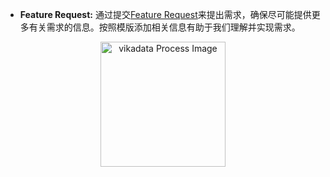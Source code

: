 - **Feature Request:**
通过提交[Feature Request](https://github.com/vikadata/vikadata/issues/new?assignees=&labels=type%2Ffeature&template=feature_request.md&title=feat%3A+As+a+user%2C+I+want+to+...%2C+so+that+...)来提出需求，确保尽可能提供更多有关需求的信息。按照模版添加相关信息有助于我们理解并实现需求。

<p align="center">
    <img width="200" src="docs/contribut/img/process.jpg" alt="vikadata Process Image" />
</p>